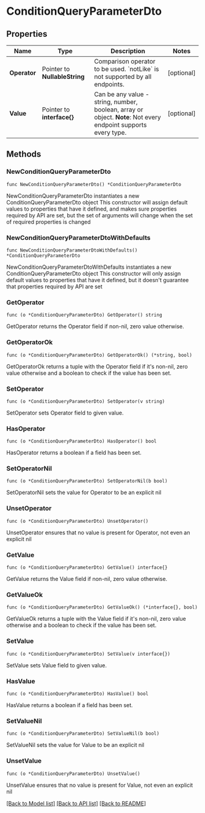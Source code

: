 # ConditionQueryParameterDto

## Properties

Name | Type | Description | Notes
------------ | ------------- | ------------- | -------------
**Operator** | Pointer to **NullableString** | Comparison operator to be used. &#x60;notLike&#x60; is not supported by all endpoints. | [optional] 
**Value** | Pointer to **interface{}** | Can be any value - string, number, boolean, array or object.  **Note**: Not every endpoint supports every type. | [optional] 

## Methods

### NewConditionQueryParameterDto

`func NewConditionQueryParameterDto() *ConditionQueryParameterDto`

NewConditionQueryParameterDto instantiates a new ConditionQueryParameterDto object
This constructor will assign default values to properties that have it defined,
and makes sure properties required by API are set, but the set of arguments
will change when the set of required properties is changed

### NewConditionQueryParameterDtoWithDefaults

`func NewConditionQueryParameterDtoWithDefaults() *ConditionQueryParameterDto`

NewConditionQueryParameterDtoWithDefaults instantiates a new ConditionQueryParameterDto object
This constructor will only assign default values to properties that have it defined,
but it doesn't guarantee that properties required by API are set

### GetOperator

`func (o *ConditionQueryParameterDto) GetOperator() string`

GetOperator returns the Operator field if non-nil, zero value otherwise.

### GetOperatorOk

`func (o *ConditionQueryParameterDto) GetOperatorOk() (*string, bool)`

GetOperatorOk returns a tuple with the Operator field if it's non-nil, zero value otherwise
and a boolean to check if the value has been set.

### SetOperator

`func (o *ConditionQueryParameterDto) SetOperator(v string)`

SetOperator sets Operator field to given value.

### HasOperator

`func (o *ConditionQueryParameterDto) HasOperator() bool`

HasOperator returns a boolean if a field has been set.

### SetOperatorNil

`func (o *ConditionQueryParameterDto) SetOperatorNil(b bool)`

 SetOperatorNil sets the value for Operator to be an explicit nil

### UnsetOperator
`func (o *ConditionQueryParameterDto) UnsetOperator()`

UnsetOperator ensures that no value is present for Operator, not even an explicit nil
### GetValue

`func (o *ConditionQueryParameterDto) GetValue() interface{}`

GetValue returns the Value field if non-nil, zero value otherwise.

### GetValueOk

`func (o *ConditionQueryParameterDto) GetValueOk() (*interface{}, bool)`

GetValueOk returns a tuple with the Value field if it's non-nil, zero value otherwise
and a boolean to check if the value has been set.

### SetValue

`func (o *ConditionQueryParameterDto) SetValue(v interface{})`

SetValue sets Value field to given value.

### HasValue

`func (o *ConditionQueryParameterDto) HasValue() bool`

HasValue returns a boolean if a field has been set.

### SetValueNil

`func (o *ConditionQueryParameterDto) SetValueNil(b bool)`

 SetValueNil sets the value for Value to be an explicit nil

### UnsetValue
`func (o *ConditionQueryParameterDto) UnsetValue()`

UnsetValue ensures that no value is present for Value, not even an explicit nil

[[Back to Model list]](../README.md#documentation-for-models) [[Back to API list]](../README.md#documentation-for-api-endpoints) [[Back to README]](../README.md)


